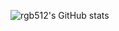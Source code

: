 ![rgb512's GitHub stats](https://github-readme-stats.vercel.app/api?username=rgb512&theme=dark&show_icons=true)
